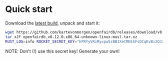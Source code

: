 # Quick start

Download the [latest build](https://github.com/kartevonmorgen/openfairdb/releases/download/v0.12.0/openfairdb_v0.12.0.x86_64-unknown-linux-musl.tar.xz),
unpack and start it:

```sh
wget https://github.com/kartevonmorgen/openfairdb/releases/download/v0.12.0/openfairdb_v0.12.0.x86_64-unknown-linux-musl.tar.xz
tar xJf openfairdb_v0.12.0.x86_64-unknown-linux-musl.tar.xz
RUST_LOG=info ROCKET_SECRET_KEY="hPRYyVRiMyxpw5sBB1XeCMN1kFsDCqKvBi2QJxBVHQk=" ./openfairdb
```

NOTE: Don't (!) use this secret key! Generate your own!
